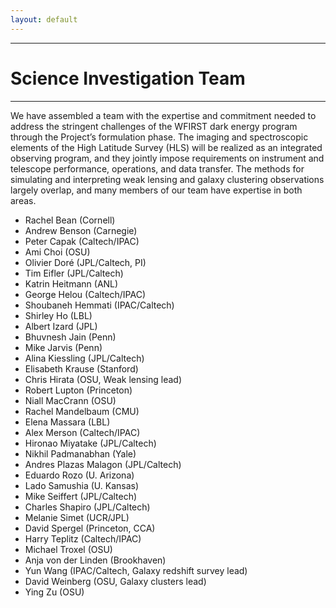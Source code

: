 ```yaml
---
layout: default
---
```


***

# Science Investigation Team

***

We have assembled a team with the expertise and commitment needed to address the stringent challenges of the WFIRST dark energy program through the Project’s formulation phase. The imaging and spectroscopic elements of the High Latitude Survey (HLS) will be realized as an integrated observing program, and they jointly impose requirements on instrument and telescope performance, operations, and data transfer. The methods for simulating and interpreting weak lensing and galaxy clustering observations largely overlap, and many members of our team have expertise in both areas. 

- Rachel Bean (Cornell)
- Andrew Benson (Carnegie)
- Peter Capak (Caltech/IPAC)
- Ami Choi (OSU)
- Olivier Doré (JPL/Caltech, PI)
- Tim Eifler (JPL/Caltech)
- Katrin Heitmann (ANL)
- George Helou (Caltech/IPAC)
- Shoubaneh Hemmati (IPAC/Caltech)
- Shirley Ho (LBL)
- Albert Izard (JPL)
- Bhuvnesh Jain (Penn)
- Mike Jarvis (Penn)
- Alina Kiessling (JPL/Caltech)
- Elisabeth Krause (Stanford)
- Chris Hirata (OSU, Weak lensing lead)
- Robert Lupton (Princeton)
- Niall MacCrann (OSU)
- Rachel Mandelbaum (CMU)
- Elena Massara (LBL)
- Alex Merson (Caltech/IPAC)
- Hironao Miyatake (JPL/Caltech)
- Nikhil Padmanabhan (Yale)
- Andres Plazas Malagon (JPL/Caltech)
- Eduardo Rozo (U. Arizona)
- Lado Samushia (U. Kansas)
- Mike Seiffert (JPL/Caltech)
- Charles Shapiro (JPL/Caltech)
- Melanie Simet (UCR/JPL)
- David Spergel (Princeton, CCA)
- Harry Teplitz (Caltech/IPAC)
- Michael Troxel (OSU)
- Anja von der Linden (Brookhaven)
- Yun Wang (IPAC/Caltech, Galaxy redshift survey lead)
- David Weinberg (OSU, Galaxy clusters lead)
- Ying Zu (OSU)
